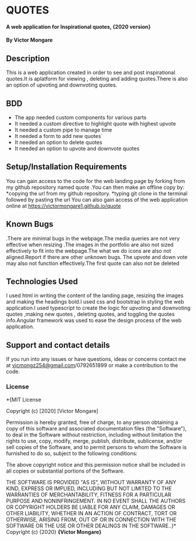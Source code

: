 
# QUOTES
#### A web application for Inspirational quotes, {2020 version}
#### By Victor Mongare
## Description
This is a web application created in order to see and post inspirational quotes.It is aplatform for viewing , deleting and adding quotes.There is also an option of upvoting and downvoting quotes.
## BDD
* The app  needed custom components for various parts
* It needed a custom directive to highlight quote with highest upvote
* It needed a custom pipe to manage time
* It needed a form to add new quotes`
* It needed an option to delete quotes
* It needed an option to upvote and downvote quotes

## Setup/Installation Requirements
You can gain access to the code for the web landing page by forking from my github repository named quote .You can then make an offline copy by:
    *copying the url from my github repository.
    *typing git clone in the terminal followed by pasting the url
You can also gain access of the web application online at https://victormongare1.github.io/quote 
## Known Bugs
.There are minimal bugs in the webpage.The media queries are not very effective when resizing .The images in the portfolio are also not sized effectively to fit into the webpage.The what we do icons are also not aligned.Report if there are other unknown bugs. The upvote and down vote may also not function effectively.The first quote can also not be deleted
## Technologies Used
I used html in writing the content of the landing page, resizing the images and making the headings bold.I used css and bootstrap in styling the web application.I used typescript to create the logic for upvoting and downvoting quotes ,making new quotes , deleting quotes, and toggling the quotes info.Angular framework was used to ease the design process of the web application.
## Support and contact details
If you run into any issues or have questions, ideas or concerns  contact me at vicmongz254@gmail.com/0792651899 or make a contribution to the code.
### License
*{MIT License

Copyright (c) [2020] [Victor Mongare]

Permission is hereby granted, free of charge, to any person obtaining a copy
of this software and associated documentation files (the "Software"), to deal
in the Software without restriction, including without limitation the rights
to use, copy, modify, merge, publish, distribute, sublicense, and/or sell
copies of the Software, and to permit persons to whom the Software is
furnished to do so, subject to the following conditions:

The above copyright notice and this permission notice shall be included in all
copies or substantial portions of the Software.

THE SOFTWARE IS PROVIDED "AS IS", WITHOUT WARRANTY OF ANY KIND, EXPRESS OR
IMPLIED, INCLUDING BUT NOT LIMITED TO THE WARRANTIES OF MERCHANTABILITY,
FITNESS FOR A PARTICULAR PURPOSE AND NONINFRINGEMENT. IN NO EVENT SHALL THE
AUTHORS OR COPYRIGHT HOLDERS BE LIABLE FOR ANY CLAIM, DAMAGES OR OTHER
LIABILITY, WHETHER IN AN ACTION OF CONTRACT, TORT OR OTHERWISE, ARISING FROM,
OUT OF OR IN CONNECTION WITH THE SOFTWARE OR THE USE OR OTHER DEALINGS IN THE
SOFTWARE..}*
Copyright (c) {2020} **{Victor Mongare}**
